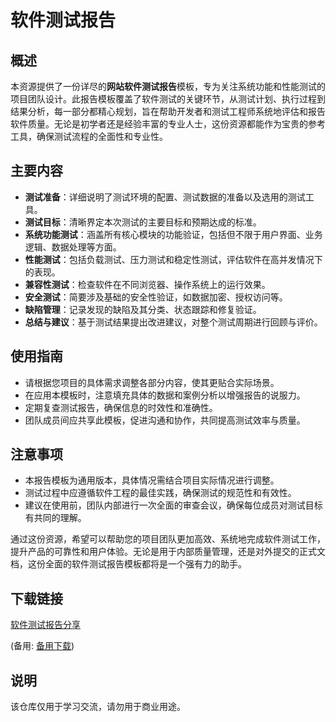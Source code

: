# 软件测试报告

## 概述

本资源提供了一份详尽的**网站软件测试报告**模板，专为关注系统功能和性能测试的项目团队设计。此报告模板覆盖了软件测试的关键环节，从测试计划、执行过程到结果分析，每一部分都精心规划，旨在帮助开发者和测试工程师系统地评估和报告软件质量。无论是初学者还是经验丰富的专业人士，这份资源都能作为宝贵的参考工具，确保测试流程的全面性和专业性。

## 主要内容

- **测试准备**：详细说明了测试环境的配置、测试数据的准备以及选用的测试工具。
- **测试目标**：清晰界定本次测试的主要目标和预期达成的标准。
- **系统功能测试**：涵盖所有核心模块的功能验证，包括但不限于用户界面、业务逻辑、数据处理等方面。
- **性能测试**：包括负载测试、压力测试和稳定性测试，评估软件在高并发情况下的表现。
- **兼容性测试**：检查软件在不同浏览器、操作系统上的运行效果。
- **安全测试**：简要涉及基础的安全性验证，如数据加密、授权访问等。
- **缺陷管理**：记录发现的缺陷及其分类、状态跟踪和修复验证。
- **总结与建议**：基于测试结果提出改进建议，对整个测试周期进行回顾与评价。

## 使用指南

- 请根据您项目的具体需求调整各部分内容，使其更贴合实际场景。
- 在应用本模板时，注意填充具体的数据和案例分析以增强报告的说服力。
- 定期复查测试报告，确保信息的时效性和准确性。
- 团队成员间应共享此模板，促进沟通和协作，共同提高测试效率与质量。

## 注意事项

- 本报告模板为通用版本，具体情况需结合项目实际情况进行调整。
- 测试过程中应遵循软件工程的最佳实践，确保测试的规范性和有效性。
- 建议在使用前，团队内部进行一次全面的审查会议，确保每位成员对测试目标有共同的理解。

通过这份资源，希望可以帮助您的项目团队更加高效、系统地完成软件测试工作，提升产品的可靠性和用户体验。无论是用于内部质量管理，还是对外提交的正式文档，这份全面的软件测试报告模板都将是一个强有力的助手。

## 下载链接
[软件测试报告分享](https://pan.quark.cn/s/e7e74490abab) 

(备用: [备用下载](https://pan.baidu.com/s/1SsSJbi_LZgZsvs0jiFwcNw?pwd=1234))

## 说明

该仓库仅用于学习交流，请勿用于商业用途。
